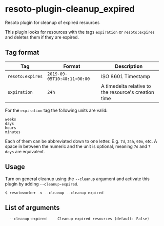 # resoto-plugin-cleanup_expired
Resoto plugin for cleanup of expired resources

This plugin looks for resources with the tags `expiration` or `resoto:expires` and deletes them if they are expired.

## Tag format
| Tag | Format | Description |
| --- | --- | --- |
| `resoto:expires` | `2019-09-05T10:40:11+00:00` | ISO 8601 Timestamp |
| `expiration` | `24h` | A timedelta relative to the resource's creation time |

For the `expiration` tag the following units are valid:
```
weeks
days
hours
minutes
```

Each of them can be abbreviated down to one letter. E.g. `7d`, `24h`, `60m`, etc. A space in between the numeric and the unit is optional,
meaning `7d` and `7 days` are equivalent.

## Usage
Turn on general cleanup using the `--cleanup` argument and activate this plugin by adding `--cleanup-expired`.
```
$ resotoworker -v --cleanup --cleanup-expired
```

## List of arguments
```
  --cleanup-expired     Cleanup expired resources (default: False)
```
